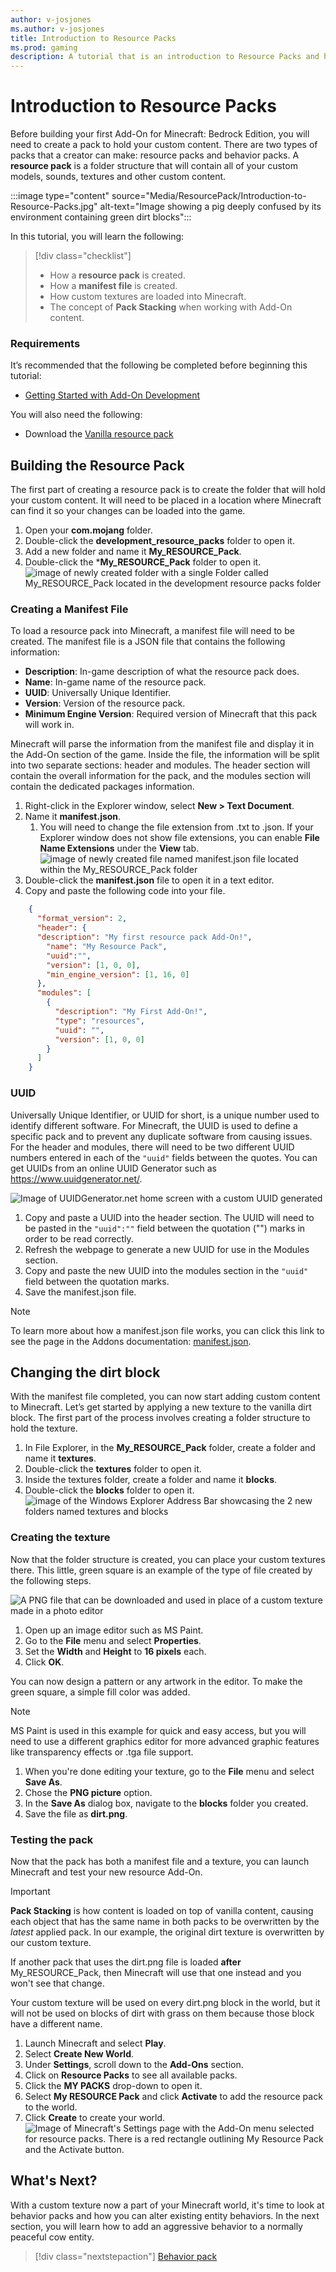 ```yaml
---
author: v-josjones
ms.author: v-josjones
title: Introduction to Resource Packs
ms.prod: gaming
description: A tutorial that is an introduction to Resource Packs and how to add a custom texture to an in-game block.
---
```


# Introduction to Resource Packs

Before building your first Add-On for Minecraft: Bedrock Edition, you will need to create a pack to hold your custom content. There are two types of packs that a creator can make: resource packs and behavior packs. A **resource pack** is a folder structure that will contain all of your custom models, sounds, textures and other custom content. 

:::image type="content" source="Media/ResourcePack/Introduction-to-Resource-Packs.jpg" alt-text="Image showing a pig deeply confused by its environment containing green dirt blocks":::

In this tutorial, you will learn the following:

> [!div class="checklist"]
>
> - How a **resource pack** is created.
> - How a **manifest file** is created.
> - How custom textures are loaded into Minecraft.
> - The concept of **Pack Stacking** when working with Add-On content.

### Requirements

It’s recommended that the following be completed before beginning this tutorial:

- [Getting Started with Add-On Development](GettingStarted.md)

You will also need the following:

- Download the [Vanilla resource pack](https://aka.ms/resourcepacktemplate)

## Building the Resource Pack

The first part of creating a resource pack is to create the folder that will hold your custom content. It will need to be placed in a location where Minecraft can find it so your changes can be loaded into the game.

1. Open your **com.mojang** folder.
1. Double-click the **development_resource_packs** folder to open it.
1. Add a new folder and name it **My_RESOURCE_Pack**.
1. Double-click the ***My_RESOURCE_Pack** folder to open it.
   	![image of newly created folder with a single Folder called My_RESOURCE_Pack located in the development resource packs folder](Media/ResourcePack/myresourcepack.png)

### Creating a Manifest File

To load a resource pack into Minecraft, a manifest file will need to be created. The manifest file is a JSON file that contains the following information:

- **Description**: In-game description of what the resource pack does.
- **Name**: In-game name of the resource pack.
- **UUID**: Universally Unique Identifier.
- **Version**: Version of the resource pack.
- **Minimum Engine Version**: Required version of Minecraft that this pack will work in.

 Minecraft will parse the information from the manifest file and display it in the Add-On section of the game. Inside the file, the information will be split into two separate sections: header and modules. The header section will contain the overall information for the pack, and the modules section will contain the dedicated packages information.

1. Right-click in the Explorer window, select **New > Text Document**.
1. Name it **manifest.json**.
    1. You will need to change the file extension from .txt to .json. If your Explorer window does not show file extensions, you can enable **File Name Extensions** under the **View** tab.
    ![image of newly created file named manifest.json file located within the My_RESOURCE_Pack folder](Media/ResourcePack/manifest_file.png)
1. Double-click the **manifest.json** file to open it in a text editor.
1. Copy and paste the following code into your file.

```json
	{
	  "format_version": 2,
	  "header": {
      "description": "My first resource pack Add-On!",
	    "name": "My Resource Pack",
	    "uuid":"",
	    "version": [1, 0, 0],
	    "min_engine_version": [1, 16, 0]
	  },
	  "modules": [
	    {
	      "description": "My First Add-On!",
	      "type": "resources",
	      "uuid": "",
	      "version": [1, 0, 0]
	    }
	  ]
	}
```

### UUID

Universally Unique Identifier, or UUID for short, is a unique number used to identify different software. For Minecraft, the UUID is used to define a specific pack and to prevent any duplicate software from causing issues. For the header and modules, there will need to be two different UUID numbers entered in each of the `"uuid"` fields between the quotes. You can get UUIDs from an online UUID Generator such as https://www.uuidgenerator.net/.

![Image of UUIDGenerator.net home screen with a custom UUID generated](Media/BehaviorPack/UUID.png)

1. Copy and paste a UUID into the header section. The UUID will need to be pasted in the `"uuid":""` field between the quotation ("") marks in order to be read correctly.
1. Refresh the webpage to generate a new UUID for use in the Modules section.
1. Copy and paste the new UUID into the modules section in the `"uuid"` field between the quotation marks.
1. Save the manifest.json file.

> [!NOTE]
> To learn more about how a manifest.json file works, you can click this link to see the page in the Addons documentation: [manifest.json](../Reference/Content/AddonsReference/Examples/AddonManifest.md).

## Changing the dirt block

With the manifest file completed, you can now start adding custom content to Minecraft. Let’s get started by applying a new texture to the vanilla dirt block. The first part of the process involves creating a folder structure to hold the texture.

1. In File Explorer, in the **My_RESOURCE_Pack** folder, create a folder and name it **textures**.
1. Double-click the **textures** folder to open it.
1. Inside the textures folder, create a folder and name it **blocks**.
1. Double-click the **blocks** folder to open it.
	![image of the Windows Explorer Address Bar showcasing the 2 new folders named textures and blocks](Media/ResourcePack/blocks_folder.png)

### Creating the texture

Now that the folder structure is created, you can place your custom textures there. This little, green square is an example of the type of file created by the following steps.

![A PNG file that can be downloaded and used in place of a custom texture made in a photo editor](Media/ResourcePack/dirt.png)

1. Open up an image editor such as MS Paint.
1. Go to the **File** menu and select **Properties**.
1. Set the **Width** and **Height** to **16 pixels** each.
1. Click **OK**.

You can now design a pattern or any artwork in the editor. To make the green square, a simple fill color was added.

> [!NOTE]
> MS Paint is used in this example for quick and easy access, but you will need to use a different graphics editor for more advanced graphic features like transparency effects or .tga file support.

1. When you're done editing your texture, go to the **File** menu and select **Save As**.
1. Chose the **PNG picture** option.
1. In the **Save As** dialog box, navigate to the **blocks** folder you created.
1. Save the file as **dirt.png**.

### Testing the pack

Now that the pack has both a manifest file and a texture, you can launch Minecraft and test your new resource Add-On.

> [!IMPORTANT]
> **Pack Stacking** is how content is loaded on top of vanilla content, causing each object that has the same name in both packs to be overwritten by the *latest* applied pack. In our example, the original dirt texture is overwritten by our custom texture.
>
> If another pack that uses the dirt.png file is loaded **after** My_RESOURCE_Pack, then Minecraft will use that one instead and you won't see that change.

Your custom texture will be used on every dirt.png block in the world, but it will not be used on blocks of dirt with grass on them because those block have a different name.

1. Launch Minecraft and select **Play**.
1. Select **Create New World**.
1. Under **Settings**, scroll down to the **Add-Ons** section.
1. Click on **Resource Packs** to see all available packs.
1. Click the **MY PACKS** drop-down to open it.
1. Select **My RESOURCE Pack** and click **Activate** to add the resource pack to the world.
1. Click **Create** to create your world.
![Image of Minecraft's Settings page with the Add-On menu selected for resource packs. There is a red rectangle outlining My Resource Pack and the Activate button.](Media/ResourcePack/addonsettings.png)

## What's Next?

With a custom texture now a part of your Minecraft world, it's time to look at behavior packs and how you can alter existing entity behaviors. In the next section, you will learn how to add an aggressive behavior to a normally peaceful cow entity.

> [!div class="nextstepaction"]
> [Behavior pack](BehaviorPack.md)
